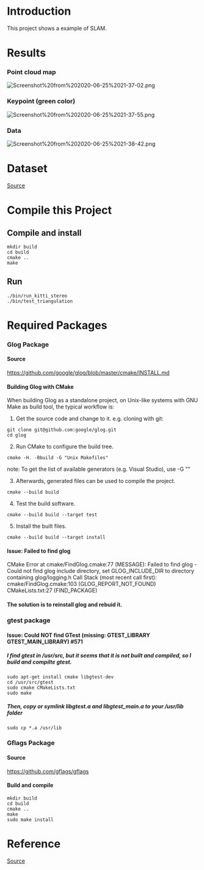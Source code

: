 # Introduction
This project shows a example of SLAM.

# Results
### Point cloud map
![Screenshot%20from%202020-06-25%2021-37-02.png](https://github.com/HugoNip/mySLAM/blob/master/figures/Screenshot%20from%202020-06-25%2021-37-02.png)

### Keypoint (green color)
![Screenshot%20from%202020-06-25%2021-37-55.png](https://github.com/HugoNip/mySLAM/blob/master/figures/Screenshot%20from%202020-06-25%2021-37-55.png)

### Data
![Screenshot%20from%202020-06-25%2021-38-42.png](https://github.com/HugoNip/mySLAM/blob/master/figures/Screenshot%20from%202020-06-25%2021-38-42.png)

# Dataset
[Source](http://www.cvlibs.net/download.php?file=data_odometry_gray.zip)

# Compile this Project
## Compile and install
```
mkdir build
cd build
cmake ..
make 
```

## Run
```
./bin/run_kitti_stereo
./bin/test_triangulation
```

# Required Packages
### Glog Package
#### Source
https://github.com/google/glog/blob/master/cmake/INSTALL.md

#### Building Glog with CMake
When building Glog as a standalone project, on Unix-like systems with GNU Make as build tool, the typical workflow is:   

1. Get the source code and change to it. e.g. cloning with git:
```
git clone git@github.com:google/glog.git
cd glog
```
2. Run CMake to configure the build tree.
```
cmake -H. -Bbuild -G "Unix Makefiles"
```
note: To get the list of available generators (e.g. Visual Studio), use -G ""

3. Afterwards, generated files can be used to compile the project.
```
cmake --build build
```
4. Test the build software.
```
cmake --build build --target test
```
5. Install the built files.
```
cmake --build build --target install
```

#### Issue: Failed to find glog
CMake Error at cmake/FindGlog.cmake:77 (MESSAGE):
Failed to find glog - Could not find glog include directory, set
GLOG_INCLUDE_DIR to directory containing glog/logging.h
Call Stack (most recent call first):
cmake/FindGlog.cmake:103 (GLOG_REPORT_NOT_FOUND)
CMakeLists.txt:27 (FIND_PACKAGE)
  
#### The solution is to reinstall glog and rebuid it.



### gtest package
#### Issue: Could NOT find GTest (missing: GTEST_LIBRARY GTEST_MAIN_LIBRARY) #571
##### I find gtest in /usr/src, but it seems that it is not built and compiled, so I build and compilte gtest.

```
sudo apt-get install cmake libgtest-dev
cd /usr/src/gtest
sudo cmake CMakeLists.txt
sudo make
```

##### Then, copy or symlink libgtest.a and libgtest_main.a to your /usr/lib folder
```
sudo cp *.a /usr/lib
```

### Gflags Package
#### Source
https://github.com/gflags/gflags
#### Build and compile
```
mkdir build
cd build
cmake ..
make
sudo make install
```

# Reference
[Source](https://github.com/HugoNip/slambook2/tree/master/ch13)
